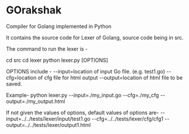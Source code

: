 # GOrakshak
Compiler for Golang implemented in Python

It contains the source code for Lexer of Golang, source code being in src.

The command to run the lexer is -

cd src
cd lexer
python lexer.py [OPTIONS]

OPTIONS include -
--input=location of input Go file. (e.g. test1.go)
--cfg=location of cfg file for html output
--output=location of html file to be saved.

Example-
python lexer.py --input=./my_input.go --cfg=./my_cfg --output=./my_output.html

If not given the values of options, default values of options are-
--input=../../tests/lexer/input/test1.go
--cfg=../../tests/lexer/cfg/cfg1
--output=../../tests/lexer/output1.html


